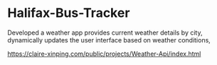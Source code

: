 # Halifax-Bus-Tracker

Developed a weather app provides current weather details by city, 
dynamically updates the user interface based on weather conditions,

https://claire-xinping.com/public/projects/Weather-Api/index.html
